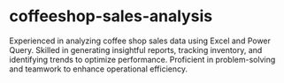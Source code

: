 # coffeeshop-sales-analysis
Experienced in analyzing coffee shop sales data using Excel and Power Query. Skilled in generating insightful reports, tracking inventory, and identifying trends to optimize performance. Proficient in problem-solving and teamwork to enhance operational efficiency.
